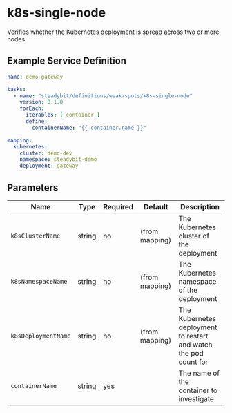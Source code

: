 # k8s-single-node

Verifies whether the Kubernetes deployment is spread across two or more nodes.

## Example Service Definition

```yaml
name: demo-gateway

tasks:
  - name: "steadybit/definitions/weak-spots/k8s-single-node"
    version: 0.1.0
    forEach:
      iterables: [ container ]
      define:
        containerName: "{{ container.name }}"

mapping:
  kubernetes:
    cluster: demo-dev
    namespace: steadybit-demo
    deployment: gateway
```

## Parameters

| Name                | Type   | Required | Default        | Description                                                      |
|---------------------|--------|----------|----------------|------------------------------------------------------------------|
| `k8sClusterName`    | string | no       | (from mapping) | The Kubernetes cluster of the deployment                         |
| `k8sNamespaceName`  | string | no       | (from mapping) | The Kubernetes namespace of the deployment                       |
| `k8sDeploymentName` | string | no       | (from mapping) | The Kubernetes deployment to restart and watch the pod count for |
| `containerName`     | string | yes      |                | The name of the container to investigate                         |